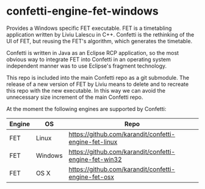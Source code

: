 confetti-engine-fet-windows
=========================

Provides a Windows specific FET executable. FET is a timetabling application 
written by Liviu Lalescu in C++. Confetti is the rethinking of the UI of FET, but 
reusing the FET's algorithm, which generates the timetable.

Confetti is written in Java as an Eclipse RCP application, so the most obvious
way to integrate FET into Confetti in an operating system independent manner was
to use Eclipse's fragment technology.

This repo is included into the main Confetti repo as a git submodule. The release
of a new version of FET by Liviu means to delete and to recreate this repo
with the new executable. In this way we can avoid the unnecessary size increment
of the main Confetti repo.

At the moment the following engines are supported by Confetti:

Engine	|OS 	 | Repo
--------|--------|-------------------------------------------------------
FET	|Linux	 | https://github.com/karandit/confetti-engine-fet-linux
FET	|Windows | https://github.com/karandit/confetti-engine-fet-win32
FET	|OS X	 | https://github.com/karandit/confetti-engine-fet-osx
 
